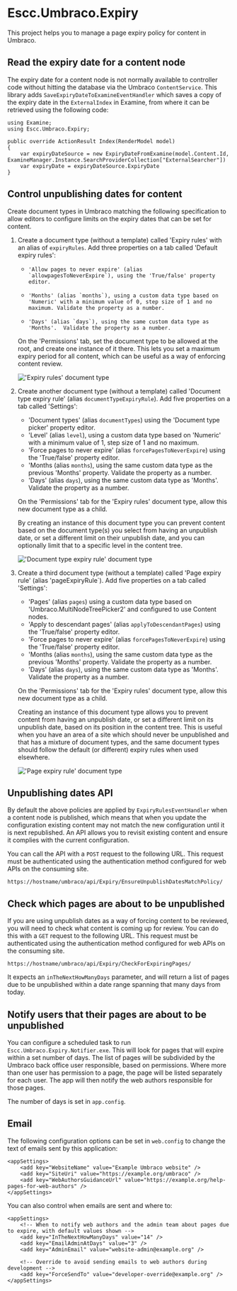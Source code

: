 # Escc.Umbraco.Expiry

This project helps you to manage a page expiry policy for content in Umbraco.

## Read the expiry date for a content node

The expiry date for a content node is not normally available to controller code without hitting the database via the Umbraco `ContentService`. This library adds `SaveExpiryDateToExamineEventHandler` which saves a copy of the expiry date in the `ExternalIndex` in Examine, from where it can be retrieved using the following code:

	using Examine;
	using Escc.Umbraco.Expiry;

    public override ActionResult Index(RenderModel model)
    {
		var expiryDateSource = new ExpiryDateFromExamine(model.Content.Id, ExamineManager.Instance.SearchProviderCollection["ExternalSearcher"])
		var expiryDate = expiryDateSource.ExpiryDate
	} 

## Control unpublishing dates for content

Create document types in Umbraco matching the following specification to allow editors to configure limits on the expiry dates that can be set for content.

1. Create a document type (without a template) called 'Expiry rules' with an alias of `expiryRules`. Add three properties on a tab called 'Default expiry rules':

	*	  'Allow pages to never expire' (alias `allowpagesToNeverExpire`), using the 'True/false' property editor.
	*	  'Months' (alias `months`), using a custom data type based on 'Numeric' with a minimum value of 0, step size of 1 and no maximum. Validate the property as a number.
	*	  'Days' (alias `days`), using the same custom data type as 'Months'.  Validate the property as a number.

	On the 'Permissions' tab, set the document type to be allowed at the root, and create one instance of it there. This lets you set a maximum expiry period for all content, which can be useful as a way of enforcing content review. 

	!['Expiry rules' document type](Documentation/expiry-rules.png)

2.	Create another document type (without a template) called 'Document type expiry rule' (alias `documentTypeExpiryRule`). Add five properties on a tab called 'Settings':

	* 'Document types' (alias `documentTypes`) using the 'Document type picker' property editor.
	* 'Level' (alias `level`), using a custom data type based on 'Numeric' with a minimum value of 1, step size of 1 and no maximum.
	* 'Force pages to never expire' (alias `forcePagesToNeverExpire`) using the 'True/false' property editor.
	* 'Months (alias `months`), using the same custom data type as the previous 'Months' property.  Validate the property as a number.
	* 'Days' (alias `days`), using the same custom data type as 'Months'.  Validate the property as a number.

	On the 'Permissions' tab for the 'Expiry rules' document type, allow this new document type as a child. 

	By creating an instance of this document type you can prevent content based on the document type(s) you select from having an unpublish date, or set a different limit on their unpublish date, and you can optionally limit that to a specific level in the content tree.

	!['Document type expiry rule' document type](Documentation/document-type-expiry-rule.png)

3.	Create a third document type (without a template) called 'Page expiry rule' (alias 'pageExpiryRule`). Add five properties on a tab called 'Settings':

	* 'Pages' (alias `pages`) using a custom data type based on 'Umbraco.MultiNodeTreePicker2' and configured to use Content nodes.
	* 'Apply to descendant pages' (alias `applyToDescendantPages`) using the 'True/false' property editor.
	* 'Force pages to never expire' (alias `forcePagesToNeverExpire`) using the 'True/false' property editor.
	* 'Months (alias `months`), using the same custom data type as the previous 'Months' property.  Validate the property as a number.
	* 'Days' (alias `days`), using the same custom data type as 'Months'.  Validate the property as a number.

	On the 'Permissions' tab for the 'Expiry rules' document type, allow this new document type as a child.

	Creating an instance of this document type allows you to prevent content from having an unpublish date, or set a different limit on its unpublish date, based on its position in the content tree. This is useful when you have an area of a site which should never be unpublished and that has a mixture of document types, and the same document types should follow the default (or different) expiry rules when used elsewhere.

	!['Page expiry rule' document type](Documentation/page-expiry-rule.png)

## Unpublishing dates API

By default the above policies are applied by `ExpiryRulesEventHandler` when a content node is published, which means that when you update the configuration existing content may not match the new configuration until it is next republished. An API allows you to revisit existing content and ensure it complies with the current configuration. 

You can call the API with a `POST` request to the following URL. This request must be authenticated using the authentication method configured for web APIs on the consuming site.

	https://hostname/umbraco/api/Expiry/EnsureUnpublishDatesMatchPolicy/

## Check which pages are about to be unpublished

If you are using unpublish dates as a way of forcing content to be reviewed, you will need to check what content is  coming up for review. You can do this with a `GET` request to the following URL. This request must be authenticated using the authentication method configured for web APIs on the consuming site.

	https://hostname/umbraco/api/Expiry/CheckForExpiringPages/

It expects an `inTheNextHowManyDays` parameter, and will return a list of pages due to be unpublished within a date range spanning that many days from today. 

## Notify users that their pages are about to be unpublished

You can configure a scheduled task to run `Escc.Umbraco.Expiry.Notifier.exe`. This will look for pages that will expire within a set number of days. The list of pages will be subdivided by the Umbraco back office user responsible, based on permissions. Where more than one user has permission to a page, the page will be listed separately for each user. The app will then notify the web authors responsible for those pages. 

The number of days is set in `app.config`.

## Email

The following configuration options can be set in `web.config` to change the text of emails sent by this application:

	<appSettings>
	    <add key="WebsiteName" value="Example Umbraco website" />
	    <add key="SiteUri" value="https://example.org/umbraco" />
	    <add key="WebAuthorsGuidanceUrl" value="https://example.org/help-pages-for-web-authors" />
	</appSettings>

You can also control when emails are sent and where to:

	<appSettings>
		<!-- When to notify web authors and the admin team about pages due to expire, with default values shown -->
		<add key="InTheNextHowManyDays" value="14" />
		<add key="EmailAdminAtDays" value="3" />
	    <add key="AdminEmail" value="website-admin@example.org" />

		<!-- Override to avoid sending emails to web authors during development -->
		<add key="ForceSendTo" value="developer-override@example.org" />
	</appSettings>

